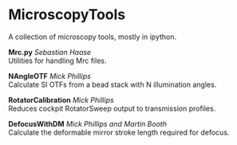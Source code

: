 # MicroscopyTools
A collection of microscopy tools, mostly in ipython.

**Mrc.py**  *Sebastian Haase*  
Utilities for handling Mrc files.

**NAngleOTF** *Mick Phillips*  
Calculate SI OTFs from a bead stack with N illumination angles.

**RotatorCalibration**  *Mick Phillips*  
Reduces cockpit RotatorSweep output to transmission profiles.

**DefocusWithDM**  *Mick Phillips and Martin Booth*  
Calculate the deformable mirror stroke length required for defocus.